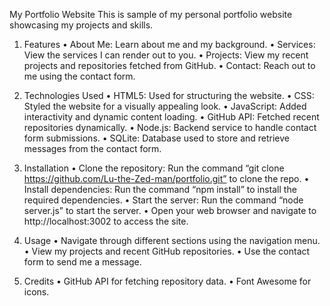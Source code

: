 My Portfolio Website
This is sample of my personal portfolio website showcasing my projects and skills.

1.	Features
•	About Me: Learn about me and my background.
•	Services: View the services I can render out to you.
•	Projects: View my recent projects and repositories fetched from GitHub.
•	Contact: Reach out to me using the contact form.

2.	Technologies Used
•	HTML5: Used for structuring the website.
•	CSS: Styled the website for a visually appealing look.
•	JavaScript: Added interactivity and dynamic content loading.
•	GitHub API: Fetched recent repositories dynamically.
•	Node.js: Backend service to handle contact form submissions.
•	SQLite: Database used to store and retrieve messages from the contact form.

3.	Installation
•	Clone the repository: Run the command “git clone https://github.com/Lu-the-Zed-man/portfolio.git” to clone the repo.
•	Install dependencies: Run the command “npm install” to install the required dependencies.
•	Start the server: Run the command “node server.js” to start the server.
•	Open your web browser and navigate to http://localhost:3002 to access the site.

4.	Usage
•	Navigate through different sections using the navigation menu.
•	View my projects and recent GitHub repositories.
•	Use the contact form to send me a message.

5.	Credits
•	GitHub API for fetching repository data.
•	Font Awesome for icons.

